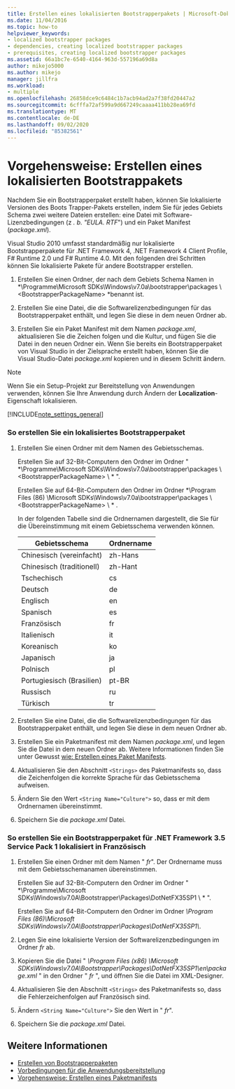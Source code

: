 ```yaml
---
title: Erstellen eines lokalisierten Bootstrapperpakets | Microsoft-Dokumentation
ms.date: 11/04/2016
ms.topic: how-to
helpviewer_keywords:
- localized bootstrapper packages
- dependencies, creating localized bootstrapper packages
- prerequisites, creating localized bootstrapper packages
ms.assetid: 66a1bc7e-6540-4164-963d-557196a69d8a
author: mikejo5000
ms.author: mikejo
manager: jillfra
ms.workload:
- multiple
ms.openlocfilehash: 26858dce9c6484c1b7acb94ad2a7f38fd20447a2
ms.sourcegitcommit: 6cfffa72af599a9d667249caaaa411bb28ea69fd
ms.translationtype: MT
ms.contentlocale: de-DE
ms.lasthandoff: 09/02/2020
ms.locfileid: "85382561"
---
```

# <a name="how-to-create-a-localized-bootstrapper-package"></a>Vorgehensweise: Erstellen eines lokalisierten Bootstrappakets
Nachdem Sie ein Bootstrapperpaket erstellt haben, können Sie lokalisierte Versionen des Boots Trapper-Pakets erstellen, indem Sie für jedes Gebiets Schema zwei weitere Dateien erstellen: eine Datei mit Software-Lizenzbedingungen (z *. b. "EULA. RTF*") und ein Paket Manifest (*package.xml*).

 Visual Studio 2010 umfasst standardmäßig nur lokalisierte Bootstrapperpakete für .NET Framework 4, .NET Framework 4 Client Profile, F# Runtime 2.0 und F# Runtime 4.0. Mit den folgenden drei Schritten können Sie lokalisierte Pakete für andere Bootstrapper erstellen.

1. Erstellen Sie einen Ordner, der nach dem Gebiets Schema Namen in *\Programme\Microsoft SDKs\Windows\v7.0a\bootstrapper\packages \\ \<BootstrapperPackageName> *benannt ist.

2. Erstellen Sie eine Datei, die die Softwarelizenzbedingungen für das Bootstrapperpaket enthält, und legen Sie diese in dem neuen Ordner ab.

3. Erstellen Sie ein Paket Manifest mit dem Namen *package.xml*, aktualisieren Sie die Zeichen folgen und die Kultur, und fügen Sie die Datei in den neuen Ordner ein. Wenn Sie bereits ein Bootstrapperpaket von Visual Studio in der Zielsprache erstellt haben, können Sie die Visual Studio-Datei *package.xml* kopieren und in diesem Schritt ändern.

> [!NOTE]
> Wenn Sie ein Setup-Projekt zur Bereitstellung von Anwendungen verwenden, können Sie Ihre Anwendung durch Ändern der **Localization**-Eigenschaft lokalisieren.

 [!INCLUDE[note_settings_general](../data-tools/includes/note_settings_general_md.md)]

### <a name="to-create-a-localized-bootstrapper-package"></a>So erstellen Sie ein lokalisiertes Bootstrapperpaket

1. Erstellen Sie einen Ordner mit dem Namen des Gebietsschemas.

     Erstellen Sie auf 32-Bit-Computern den Ordner im Ordner " *\Programme\Microsoft SDKs\Windows\v7.0a\bootstrapper\packages \\ \<BootstrapperPackageName> \\ * ".

     Erstellen Sie auf 64-Bit-Computern den Ordner im Ordner *\Program Files (86) \Microsoft SDKs\Windows\v7.0a\bootstrapper\packages \\ \<BootstrapperPackageName> \\ * .

     In der folgenden Tabelle sind die Ordnernamen dargestellt, die Sie für die Übereinstimmung mit einem Gebietsschema verwenden können.

    |Gebietsschema|Ordnername|
    |------------|-----------------|
    |Chinesisch (vereinfacht)|zh-Hans|
    |Chinesisch (traditionell)|zh-Hant|
    |Tschechisch|cs|
    |Deutsch|de|
    |Englisch|en|
    |Spanisch|es|
    |Französisch|fr|
    |Italienisch|it|
    |Koreanisch|ko|
    |Japanisch|ja|
    |Polnisch|pl|
    |Portugiesisch (Brasilien)|pt-BR|
    |Russisch|ru|
    |Türkisch|tr|

2. Erstellen Sie eine Datei, die die Softwarelizenzbedingungen für das Bootstrapperpaket enthält, und legen Sie diese in dem neuen Ordner ab.

3. Erstellen Sie ein Paketmanifest mit dem Namen *package.xml*, und legen Sie die Datei in dem neuen Ordner ab. Weitere Informationen finden Sie unter Gewusst [wie: Erstellen eines Paket Manifests](../deployment/how-to-create-a-package-manifest.md).

4. Aktualisieren Sie den Abschnitt `<Strings>` des Paketmanifests so, dass die Zeichenfolgen die korrekte Sprache für das Gebietsschema aufweisen.

5. Ändern Sie den Wert `<String Name="Culture">` so, dass er mit dem Ordnernamen übereinstimmt.

6. Speichern Sie die *package.xml* Datei.

### <a name="to-create-a-bootstrapper-package-for-net-framework-35-service-pack-1-localized-in-french"></a>So erstellen Sie ein Bootstrapperpaket für .NET Framework 3.5 Service Pack 1 lokalisiert in Französisch

1. Erstellen Sie einen Ordner mit dem Namen " *fr*". Der Ordnername muss mit dem Gebietsschemanamen übereinstimmen.

     Erstellen Sie auf 32-Bit-Computern den Ordner im Ordner " *\Programme\Microsoft SDKs\Windows\v7.0A\Bootstrapper\Packages\DotNetFX35SP1 \\ * ".

     Erstellen Sie auf 64-Bit-Computern den Ordner im Ordner *\Program Files (86)\Microsoft SDKs\Windows\v7.0A\Bootstrapper\Packages\DotNetFX35SP1\\*.

2. Legen Sie eine lokalisierte Version der Softwarelizenzbedingungen im Ordner *fr* ab.

3. Kopieren Sie die Datei " *\Program Files (x86) \Microsoft SDKs\Windows\v7.0A\Bootstrapper\Packages\DotNetFX35SP1\en\package.xml* " in den Ordner " *fr* ", und öffnen Sie die Datei im XML-Designer.

4. Aktualisieren Sie den Abschnitt `<Strings>` des Paketmanifests so, dass die Fehlerzeichenfolgen auf Französisch sind.

5. Ändern `<String Name="Culture">` Sie den Wert in " *fr*".

6. Speichern Sie die *package.xml* Datei.

## <a name="see-also"></a>Weitere Informationen
- [Erstellen von Bootstrapperpaketen](../deployment/creating-bootstrapper-packages.md)
- [Vorbedingungen für die Anwendungsbereitstellung](../deployment/application-deployment-prerequisites.md)
- [Vorgehensweise: Erstellen eines Paketmanifests](../deployment/how-to-create-a-package-manifest.md)